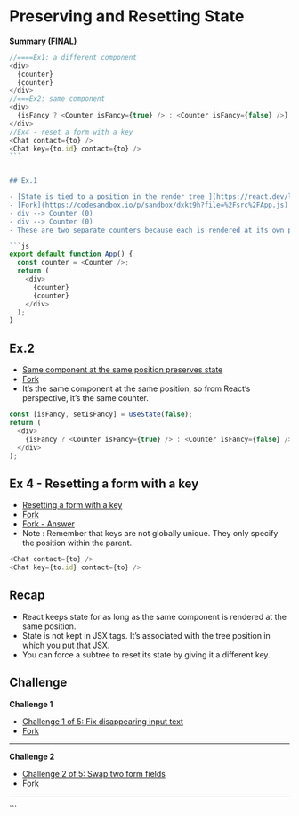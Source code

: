 # Preserving and Resetting State

**Summary (FINAL)**

````js
//====Ex1: a different component
<div>
  {counter}
  {counter}
</div>
//===Ex2: same component
<div>
  {isFancy ? <Counter isFancy={true} /> : <Counter isFancy={false} />}
</div>
//Ex4 - reset a form with a key
<Chat contact={to} />
<Chat key={to.id} contact={to} />
```


## Ex.1

- [State is tied to a position in the render tree ](https://react.dev/learn/preserving-and-resetting-state#state-is-tied-to-a-position-in-the-tree)
- [Fork](https://codesandbox.io/p/sandbox/dxkt9h?file=%2Fsrc%2FApp.js)
- div --> Counter (0)
- div --> Counter (0)
- These are two separate counters because each is rendered at its own position in the tree.

```js
export default function App() {
  const counter = <Counter />;
  return (
    <div>
      {counter}
      {counter}
    </div>
  );
}
````

## Ex.2

- [Same component at the same position preserves state](https://react.dev/learn/preserving-and-resetting-state#same-component-at-the-same-position-preserves-state)
- [Fork](https://codesandbox.io/p/sandbox/wx5rht?file=%2Fsrc%2FApp.js)
- It’s the same component at the same position, so from React’s perspective, it’s the same counter.

```js
const [isFancy, setIsFancy] = useState(false);
return (
  <div>
    {isFancy ? <Counter isFancy={true} /> : <Counter isFancy={false} />}
  </div>
);
```

## Ex 4 - Resetting a form with a key

- [Resetting a form with a key](https://react.dev/learn/preserving-and-resetting-state#resetting-a-form-with-a-key)
- [Fork](https://codesandbox.io/p/sandbox/vg7zz5?file=%2Fsrc%2FApp.js)
- [Fork - Answer](https://codesandbox.io/p/sandbox/g2zzyc?file=%2Fsrc%2FApp.js)
- Note : Remember that keys are not globally unique. They only specify the position within the parent.

```js
<Chat contact={to} />
<Chat key={to.id} contact={to} />
```

## Recap

- React keeps state for as long as the same component is rendered at the same position.
- State is not kept in JSX tags. It’s associated with the tree position in which you put that JSX.
- You can force a subtree to reset its state by giving it a different key.

## Challenge

**Challenge 1**

- [Challenge 1 of 5: Fix disappearing input text](https://react.dev/learn/preserving-and-resetting-state#challenges)
- [Fork](https://codesandbox.io/p/sandbox/8zzz43?file=%2Fsrc%2FApp.js)

<hr />

**Challenge 2**

- [Challenge 2 of 5: Swap two form fields](https://react.dev/learn/preserving-and-resetting-state#swap-two-form-fields)
- [Fork](https://codesandbox.io/p/sandbox/j9tfxk?file=%2Fsrc%2FApp.js)

<hr />
```
